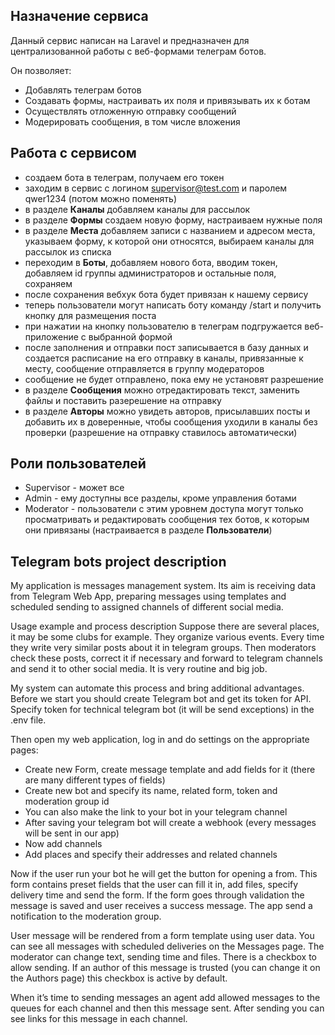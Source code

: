 ## Назначение сервиса

Данный сервис написан на Laravel и предназначен для централизованной работы с веб-формами телеграм ботов.

Он позволяет:
- Добавлять телеграм ботов
- Создавать формы, настраивать их поля и привязывать их к ботам
- Осуществлять отложенную отправку сообщений
- Модерировать сообщения, в том числе вложения

## Работа с сервисом
- создаем бота в телеграм, получаем его токен
- заходим в сервис с логином supervisor@test.com и паролем qwer1234 (потом можно поменять)
- в разделе **Каналы** добавляем каналы для рассылок
- в разделе **Формы** создаем новую форму, настраиваем нужные поля
- в разделе **Места** добавляем записи с названием и адресом места, указываем форму, к которой они относятся, выбираем каналы для рассылок из списка
- переходим в **Боты**, добавляем нового бота, вводим токен, добавляем id группы администраторов и остальные поля, сохраняем
- после сохранения вебхук бота будет привязан к нашему сервису
- теперь пользователи могут написать боту команду /start и получить кнопку для размещения поста
- при нажатии на кнопку пользователю в телеграм подгружается веб-приложение с выбранной формой
- после заполнения и отправки пост записывается в базу данных и создается расписание на его отправку в каналы, привязанные к месту, сообщение отправляется в группу модераторов
- сообщение не будет отправлено, пока ему не установят разрешение
- в разделе **Сообщения** можно отредактировать текст, заменить файлы и поставить разерешение на отправку
- в разделе **Авторы** можно увидеть авторов, присылавших посты и добавить их в доверенные, чтобы сообщения уходили в каналы без проверки (разрешение на отправку ставилось автоматически)

## Роли пользователей
- Supervisor - может все
- Admin - ему доступны все разделы, кроме управления ботами
- Moderator - пользователи с этим уровнем доступа могут только просматривать и редактировать сообщения тех ботов, к которым они привязаны (настраивается в разделе **Пользователи**)


## Telegram bots project description

My application is messages management system.
Its aim is receiving data from Telegram Web App, preparing messages using templates and scheduled sending to assigned channels of different social media.

Usage example and process description
Suppose there are several places, it may be some clubs for example.
They organize various events. Every time they write very similar posts about it in telegram groups.
Then moderators check these posts, correct it if necessary and forward to telegram channels and send it to other social media.
It is very routine and big job.

My system can automate this process and bring additional advantages.
Before we start you should create Telegram bot and get its token for API.
Specify token for technical telegram bot (it will be send exceptions) in the .env file.

Then open my web application, log in and do settings on the appropriate pages:
- Create new Form, create message template and add fields for it (there are many different types of fields)
- Create new bot and specify its name, related form, token and moderation group id
- You can also make the link to your bot in your telegram channel
- After saving your telegram bot will create a webhook (every messages will be sent in our app)
- Now add channels
- Add places and specify their addresses and related channels

Now if the user run your bot he will get the button for opening a from. This form contains preset fields that the user can fill it in, add files, specify delivery time and send the form. If the form goes through validation the message is saved and user receives a success message. The app send a notification to the moderation group.

User message will be rendered from a form template using user data.
You can see all messages with scheduled deliveries on the Messages page. The moderator can change text, sending time and files.
There is a checkbox to allow sending. If an author of this message is trusted (you can change it on the Authors page) this checkbox is active by default.

When it’s time to sending messages an agent add allowed messages to the queues for each channel and then this message sent. After sending you can see links for this message in each channel.
